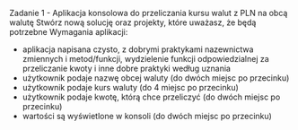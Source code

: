 Zadanie 1 - Aplikacja konsolowa do przeliczania kursu walut z PLN na obcą walutę
Stwórz nową solucję oraz projekty, które uważasz, że będą potrzebne
Wymagania aplikacji: 
- aplikacja napisana czysto, z dobrymi praktykami nazewnictwa zmiennych i metod/funkcji, wydzielenie funkcji odpowiedzialnej za przeliczanie kwoty i inne dobre praktyki według uznania
- użytkownik podaje nazwę obcej waluty (do dwóch miejsc po przecinku)
- użytkownik podaje kurs waluty (do 4 miejsc po przecinku)
- użytkownik podaje kwotę, którą chce przeliczyć (do dwóch miejsc po przecinku)
- wartości są wyświetlone w konsoli (do dwóch miejsc po przecinku)